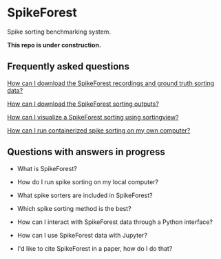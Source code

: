 # SpikeForest

Spike sorting benchmarking system.

**This repo is under construction.**

## Frequently asked questions

[How can I download the SpikeForest recordings and ground truth sorting data?](./doc/download-spikeforest-data.md)

[How can I download the SpikeForest sorting outputs?](./doc/download-spikeforest-sorting-outputs.md)

[How can I visualize a SpikeForest sorting using sortingview?](./doc/sortingview.md)

[How can I run containerized spike sorting on my own computer?](./doc/spike-sorting.md)

## Questions with answers in progress

* What is SpikeForest?

* How do I run spike sorting on my local computer?

* What spike sorters are included in SpikeForest?

* Which spike sorting method is the best?

* How can I interact with SpikeForest data through a Python interface?

* How can I use SpikeForest data with Jupyter?

* I'd like to cite SpikeForest in a paper, how do I do that?
